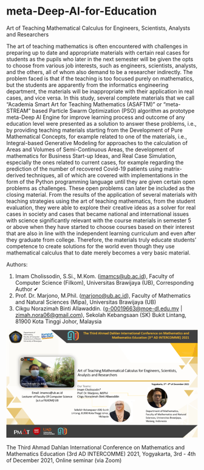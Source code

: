 # meta-Deep-AI-for-Education
Art of Teaching Mathematical Calculus for Engineers, Scientists, Analysts and Researchers

The art of teaching mathematics is often encountered with challenges in preparing up to date and appropriate materials with certain real cases for students as the pupils who later in the next semester will be given the opts to choose from various job interests, such as engineers, scientists, analysts, and the others, all of whom also demand to be a researcher indirectly. The problem faced is that if the teaching is too focused purely on mathematics, but the students are apparently from the informatics engineering department, the materials will be inappropriate with their application in real cases, and vice versa. In this study, several complete materials that we call “Academia Smart Art for Teaching Mathematics (ASAFTM)” or “meta-STREAM” based Particle Swarm Optimization (PSO) algorithm as prototype meta-Deep AI Engine for improve learning process and outcome of any education level were presented as a solution to answer these problems, i.e., by providing teaching materials starting from the Development of Pure Mathematical Concepts, for example related to one of the materials, i.e., Integral-based Generative Modeling for approaches to the calculation of Areas and Volumes of Semi-Continuous Areas, the development of mathematics for Business Start-up Ideas, and Real Case Simulation, especially the ones related to current cases, for example regarding the prediction of the number of recovered Covid-19 patients using matrix-derived techniques, all of which are covered with implementations in the form of the Python programming language until they are given certain open problems as challenges. These open problems can later be included as the closing material. From the results of the application of several materials with teaching strategies using the art of teaching mathematics, from the student evaluation, they were able to explore their creative ideas as a solver for real cases in society and cases that became national and international issues with science significantly relevant with the course materials in semester 5 or above when they have started to choose courses based on their interest that are also in line with the independent learning curriculum and even after they graduate from college. Therefore, the materials truly educate students’ competence to create solutions for the world even though they use mathematical calculus that to date merely becomes a very basic material.

Authors:
1. Imam Cholissodin, S.Si., M.Kom. (imamcs@ub.ac.id), Faculty of Computer Science (Filkom), Universitas Brawijaya (UB), Corresponding Author ✔
2. Prof. Dr. Marjono, M.Phil. (marjono@ub.ac.id), Faculty of Mathematics and Natural Sciences (Mipa), Universitas Brawijaya (UB)
3. Cikgu Norazimah Binti Allawaddin. (g-00019663@moe-dl.edu.my | zimah.nora06@gmail.com), Sekolah Kebangsaan (SK) Bukit Lintang, 81900 Kota Tinggi Johor, Malaysia

![image](https://github.com/imamcs19/meta-Deep-AI-for-Education/blob/main/Cover%20PPT%20-%20Art%20of%20Teaching%20Mathematical.png)

The Third Ahmad Dahlan International Conference on Mathematics and Mathematics Education (3rd AD INTERCOMME) 2021, Yogyakarta, 3rd - 4th of December 2021, Online seminar (via Zoom)
